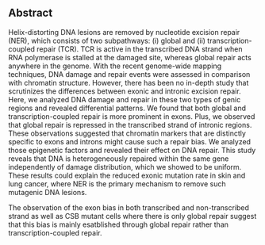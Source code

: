 ## Abstract 


Helix-distorting DNA lesions are removed by nucleotide excision repair (NER), which consists of two subpathways: (i) global and (ii) transcription-coupled repair (TCR). TCR is active in the transcribed DNA strand when RNA polymerase is stalled at the damaged site, whereas global repair acts anywhere in the genome. With the recent genome-wide mapping techniques, DNA damage and repair events were assessed in comparison with chromatin structure. However, there has been no in-depth study that scrutinizes the differences between exonic and intronic excision repair. Here, we analyzed DNA damage and repair in these two types of genic regions and revealed differential patterns. We found that both global and transcription-coupled repair is more prominent in exons. Plus, we observed that global repair is repressed in the transcribed strand of intronic regions. These observations suggested that chromatin markers that are distinctly specific to exons and introns might cause such a repair bias. We analyzed those epigenetic factors and revealed their effect on DNA repair. This study reveals that DNA is heterogeneously repaired within the same gene independently of damage distribution, which we showed to be uniform. These results could explain the reduced exonic mutation rate in skin and lung cancer, where NER is the primary mechanism to remove such mutagenic DNA lesions.

The observation of the exon bias in both transcribed and non-transcribed strand as well as CSB mutant cells where there is only global repair suggest that this bias is mainly esatblished through global repair rather than transcription-coupled repair.

